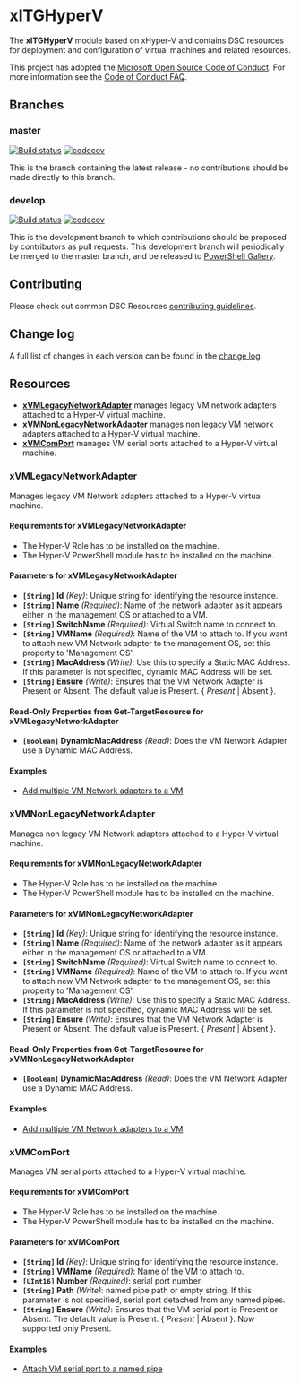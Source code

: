 # xITGHyperV

The **xITGHyperV** module based on xHyper-V and contains DSC resources for
 deployment and configuration of virtual machines and related resources.

This project has adopted the [Microsoft Open Source Code of Conduct](https://opensource.microsoft.com/codeofconduct/).
For more information see the [Code of Conduct FAQ](https://opensource.microsoft.com/codeofconduct/faq/).

## Branches

### master

[![Build status](https://ci.appveyor.com/api/projects/status/q0dap46majxqxc3q/branch/master?svg=true)](https://ci.appveyor.com/project/IT-Service/xITGHyperV/branch/master)
[![codecov](https://codecov.io/gh/IT-Service/xITGHyperV/branch/master/graph/badge.svg)](https://codecov.io/gh/IT-Service/xITGHyperV/branch/master)

This is the branch containing the latest release - no contributions should be
made directly to this branch.

### develop

[![Build status](https://ci.appveyor.com/api/projects/status/q0dap46majxqxc3q/branch/develop?svg=true)](https://ci.appveyor.com/project/IT-Service/xITGHyperV/branch/develop)
[![codecov](https://codecov.io/gh/IT-Service/xITGHyperV/branch/develop/graph/badge.svg)](https://codecov.io/gh/IT-Service/xITGHyperV/branch/develop)

This is the development branch to which contributions should be proposed by
contributors as pull requests. This development branch will periodically be
merged to the master branch, and be released to [PowerShell Gallery](https://www.powershellgallery.com/).

## Contributing

Please check out common DSC Resources [contributing guidelines](CONTRIBUTING.md).

## Change log

A full list of changes in each version can be found in the [change log](CHANGELOG.md).

## Resources

* [**xVMLegacyNetworkAdapter**](#xvmlegacynetworkadapter) manages legacy
 VM network adapters attached to a Hyper-V virtual machine.
* [**xVMNonLegacyNetworkAdapter**](#xvmnonlegacynetworkadapter) manages non legacy
 VM network adapters attached to a Hyper-V virtual machine.
* [**xVMComPort**](#xvmcomport) manages
 VM serial ports attached to a Hyper-V virtual machine.

### xVMLegacyNetworkAdapter

Manages legacy VM Network adapters attached to a Hyper-V virtual machine.

#### Requirements for xVMLegacyNetworkAdapter

* The Hyper-V Role has to be installed on the machine.
* The Hyper-V PowerShell module has to be installed on the machine.

#### Parameters for xVMLegacyNetworkAdapter

* **`[String]` Id** _(Key)_: Unique string for identifying the resource instance.
* **`[String]` Name** _(Required)_: Name of the network adapter as it appears either
 in the management OS or attached to a VM.
* **`[String]` SwitchName** _(Required)_: Virtual Switch name to connect to.
* **`[String]` VMName** _(Required)_: Name of the VM to attach to.
 If you want to attach new VM Network adapter to the management OS,
 set this property to 'Management OS'.
* **`[String]` MacAddress** _(Write)_: Use this to specify a Static MAC Address.
 If this parameter is not specified, dynamic MAC Address will be set.
* **`[String]` Ensure** _(Write)_: Ensures that the VM Network Adapter is
 Present or Absent. The default value is Present. { *Present* | Absent }.

#### Read-Only Properties from Get-TargetResource for xVMLegacyNetworkAdapter

* **`[Boolean]` DynamicMacAddress** _(Read)_: Does the VM Network Adapter use a
 Dynamic MAC Address.

#### Examples

* [Add multiple VM Network adapters to a VM](https://github.com/IT-Service/xITGHyperV/blob/feature/xITGHyperV/Examples/Resources/xVMLegacyNetworkAdapter/1-Sample_xVMLegacyNetworkAdapter_MultipleVM_Config.ps1)

### xVMNonLegacyNetworkAdapter

Manages non legacy VM Network adapters attached to a Hyper-V virtual machine.

#### Requirements for xVMNonLegacyNetworkAdapter

* The Hyper-V Role has to be installed on the machine.
* The Hyper-V PowerShell module has to be installed on the machine.

#### Parameters for xVMNonLegacyNetworkAdapter

* **`[String]` Id** _(Key)_: Unique string for identifying the resource instance.
* **`[String]` Name** _(Required)_: Name of the network adapter as it appears either
 in the management OS or attached to a VM.
* **`[String]` SwitchName** _(Required)_: Virtual Switch name to connect to.
* **`[String]` VMName** _(Required)_: Name of the VM to attach to.
 If you want to attach new VM Network adapter to the management OS,
 set this property to 'Management OS'.
* **`[String]` MacAddress** _(Write)_: Use this to specify a Static MAC Address.
 If this parameter is not specified, dynamic MAC Address will be set.
* **`[String]` Ensure** _(Write)_: Ensures that the VM Network Adapter is
 Present or Absent. The default value is Present. { *Present* | Absent }.

#### Read-Only Properties from Get-TargetResource for xVMNonLegacyNetworkAdapter

* **`[Boolean]` DynamicMacAddress** _(Read)_: Does the VM Network Adapter use a
 Dynamic MAC Address.

#### Examples

* [Add multiple VM Network adapters to a VM](https://github.com/IT-Service/xITGHyperV/blob/feature/xITGHyperV/Examples/Resources/xVMNonLegacyNetworkAdapter/1-Sample_xVMNonLegacyNetworkAdapter_MultipleVM_Config.ps1)

### xVMComPort

Manages VM serial ports attached to a Hyper-V virtual machine.

#### Requirements for xVMComPort

* The Hyper-V Role has to be installed on the machine.
* The Hyper-V PowerShell module has to be installed on the machine.

#### Parameters for xVMComPort

* **`[String]` Id** _(Key)_: Unique string for identifying the resource instance.
* **`[String]` VMName** _(Required)_: Name of the VM to attach to.
* **`[UInt16]` Number** _(Required)_: serial port number.
* **`[String]` Path** _(Write)_: named pipe path or empty string.
 If this parameter is not specified, serial port detached from any named pipes.
* **`[String]` Ensure** _(Write)_: Ensures that the VM serial port is
 Present or Absent. The default value is Present. { *Present* | Absent }.
 Now supported only Present.

#### Examples

* [Attach VM serial port to a named pipe](https://github.com/IT-Service/xITGHyperV/blob/feature/xITGHyperV/Examples/Resources/xVMComPort/1-Sample_xVMComPort_Config.ps1)
